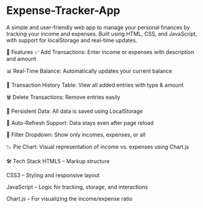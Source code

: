 # Expense-Tracker-App
A simple and user-friendly web app to manage your personal finances by tracking your income and expenses. Built using HTML, CSS, and JavaScript, with support for localStorage and real-time updates.


🚀 Features
✅ Add Transactions: Enter income or expenses with description and amount

📊 Real-Time Balance: Automatically updates your current balance

🧾 Transaction History Table: View all added entries with type & amount

🗑️ Delete Transactions: Remove entries easily

💾 Persistent Data: All data is saved using LocalStorage

🔄 Auto-Refresh Support: Data stays even after page reload

🧭 Filter Dropdown: Show only incomes, expenses, or all

📉 Pie Chart: Visual representation of income vs. expenses using Chart.js




🛠️ Tech Stack
HTML5 – Markup structure

CSS3 – Styling and responsive layout

JavaScript – Logic for tracking, storage, and interactions

Chart.js – For visualizing the income/expense ratio
